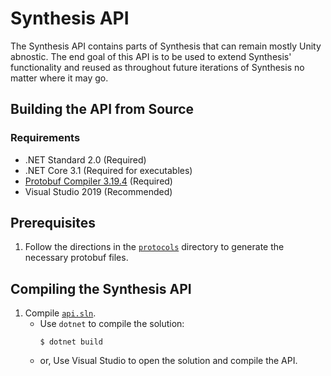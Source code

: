 # Synthesis API
The Synthesis API contains parts of Synthesis that can remain mostly Unity abnostic. The end goal of this API is to be used to extend Synthesis'
functionality and reused as throughout future iterations of Synthesis no matter where it may go.

<!--
## Using the API in Your Project
### Adding the API Nuget Package
To use the API in your project, simply add the [Autodesk.Synthesis.Module.API](https://www.nuget.org/packages/Autodesk.Synthesis.Module.API/) NuGet package into your .NET Class Library project. Some example modules can be found in the [modules](/modules/) directory in this repository. Note: A VS template for automating this process is underway.
### Importing Your Module Into Synthesis
1. Open your module project solution in Visual Studio.
2. Build the solution from the Visual Studio toolbar.
3. Set up the modules by running one of the following scripts:
	- For Windows users, run `update_modules.ps1` using PowerShell.
	- Linux and Mac scripts are under construction.
-->
## Building the API from Source
### Requirements
- .NET Standard 2.0 (Required)
- .NET Core 3.1 (Required for executables)
- [Protobuf Compiler 3.19.4](https://github.com/protocolbuffers/protobuf/releases/tag/v3.19.4) (Required)
- Visual Studio 2019 (Recommended)
## Prerequisites
1. Follow the directions in the [`protocols`](/protocols) directory to generate the necessary protobuf files.
## Compiling the Synthesis API
1. Compile [`api.sln`](/api/api.sln).
	- Use `dotnet` to compile the solution:
		```
		$ dotnet build
		```
	- or, Use Visual Studio to open the solution and compile the API.

